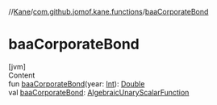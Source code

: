 //[Kane](../index.md)/[com.github.jomof.kane.functions](index.md)/[baaCorporateBond](baa-corporate-bond.md)



# baaCorporateBond  
[jvm]  
Content  
fun [baaCorporateBond](baa-corporate-bond.md)(year: [Int](https://kotlinlang.org/api/latest/jvm/stdlib/kotlin/-int/index.html)): [Double](https://kotlinlang.org/api/latest/jvm/stdlib/kotlin/-double/index.html)  
val [baaCorporateBond](baa-corporate-bond.md): [AlgebraicUnaryScalarFunction](../com.github.jomof.kane.impl.functions/-algebraic-unary-scalar-function/index.md)  



